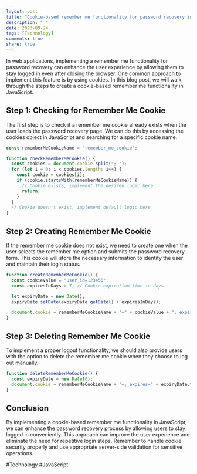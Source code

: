 ```yaml
---
layout: post
title: "Cookie-based remember me functionality for password recovery in JavaScript"
description: " "
date: 2023-09-24
tags: [Technology]
comments: true
share: true
---
```


In web applications, implementing a remember me functionality for password recovery can enhance the user experience by allowing them to stay logged in even after closing the browser. One common approach to implement this feature is by using cookies. In this blog post, we will walk through the steps to create a cookie-based remember me functionality in JavaScript.

## Step 1: Checking for Remember Me Cookie
The first step is to check if a remember me cookie already exists when the user loads the password recovery page. We can do this by accessing the cookies object in JavaScript and searching for a specific cookie name.

```javascript
const rememberMeCookieName = "remember_me_cookie";

function checkRememberMeCookie() {
  const cookies = document.cookie.split("; ");
  for (let i = 0; i < cookies.length; i++) {
    const cookie = cookies[i];
    if (cookie.startsWith(rememberMeCookieName)) {
      // Cookie exists, implement the desired logic here
      return;
    }
  }
  // Cookie doesn't exist, implement default logic here
}
```

## Step 2: Creating Remember Me Cookie
If the remember me cookie does not exist, we need to create one when the user selects the remember me option and submits the password recovery form. This cookie will store the necessary information to identify the user and maintain their login status.

```javascript
function createRememberMeCookie() {
  const cookieValue = "user_id=123456";
  const expiresInDays = 7; // Cookie expiration time in days

  let expiryDate = new Date();
  expiryDate.setDate(expiryDate.getDate() + expiresInDays);

  document.cookie = rememberMeCookieName + "=" + cookieValue + "; expires=" + expiryDate.toUTCString() + "; path=/";
}
```

## Step 3: Deleting Remember Me Cookie
To implement a proper logout functionality, we should also provide users with the option to delete the remember me cookie when they choose to log out manually.

```javascript
function deleteRememberMeCookie() {
  const expiryDate = new Date(0);
  document.cookie = rememberMeCookieName + "=; expires=" + expiryDate.toUTCString() + "; path=/";
}
```

## Conclusion
By implementing a cookie-based remember me functionality in JavaScript, we can enhance the password recovery process by allowing users to stay logged in conveniently. This approach can improve the user experience and eliminate the need for repetitive login steps. Remember to handle cookie security properly and use appropriate server-side validation for sensitive operations.

#Technology #JavaScript